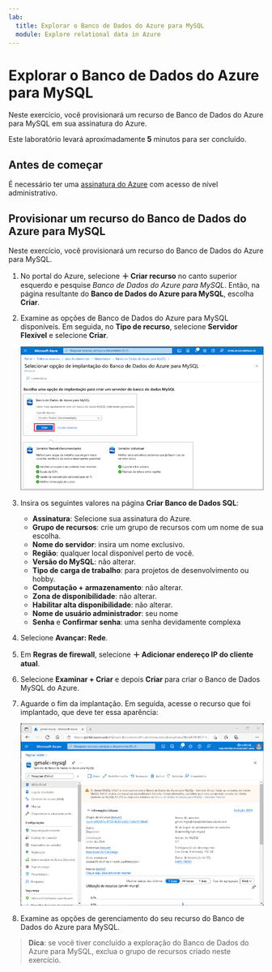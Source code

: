 ```yaml
---
lab:
  title: Explorar o Banco de Dados do Azure para MySQL
  module: Explore relational data in Azure
---
```


# <a name="explore-azure-database-for-mysql"></a>Explorar o Banco de Dados do Azure para MySQL

Neste exercício, você provisionará um recurso de Banco de Dados do Azure para MySQL em sua assinatura do Azure.

Este laboratório levará aproximadamente **5** minutos para ser concluído.

## <a name="before-you-start"></a>Antes de começar

É necessário ter uma [assinatura do Azure](https://azure.microsoft.com/free) com acesso de nível administrativo.

## <a name="provision-an-azure-database-for-mysql-resource"></a>Provisionar um recurso do Banco de Dados do Azure para MySQL

Neste exercício, você provisionará um recurso do Banco de Dados do Azure para MySQL.

1. No portal do Azure, selecione **&#65291; Criar recurso** no canto superior esquerdo e pesquise *Banco de Dados do Azure para MySQL*. Então, na página resultante do **Banco de Dados do Azure para MySQL**, escolha **Criar**.

1. Examine as opções de Banco de Dados do Azure para MySQL disponíveis. Em seguida, no **Tipo de recurso**, selecione **Servidor Flexível** e selecione **Criar**.

    ![Captura de tela das opções de implantação do Banco de Dados do Azure para MySQL](images/mysql-options.png)

1. Insira os seguintes valores na página **Criar Banco de Dados SQL**:
    - **Assinatura**: Selecione sua assinatura do Azure.
    - **Grupo de recursos**: crie um grupo de recursos com um nome de sua escolha.
    - **Nome do servidor**: insira um nome exclusivo.
    - **Região**: qualquer local disponível perto de você.
    - **Versão do MySQL**: não alterar.
    - **Tipo de carga de trabalho**: para projetos de desenvolvimento ou hobby.
    - **Computação + armazenamento**: não alterar.
    - **Zona de disponibilidade**: não alterar.
    - **Habilitar alta disponibilidade**: não alterar.
    - **Nome de usuário administrador**: seu nome
    - **Senha** e **Confirmar senha**: uma senha devidamente complexa

1. Selecione **Avançar: Rede**.

1. Em **Regras de firewall**, selecione **&#65291; Adicionar endereço IP do cliente atual**.

1. Selecione **Examinar + Criar** e depois **Criar** para criar o Banco de Dados MySQL do Azure.

1. Aguarde o fim da implantação. Em seguida, acesse o recurso que foi implantado, que deve ter essa aparência:

    ![Captura de tela do portal do Azure mostrando a página do Banco de Dados do Azure para MySQL.](images/mysql-portal.png)

1. Examine as opções de gerenciamento do seu recurso do Banco de Dados do Azure para MySQL.

> **Dica**: se você tiver concluído a exploração do Banco de Dados do Azure para MySQL, exclua o grupo de recursos criado neste exercício.
